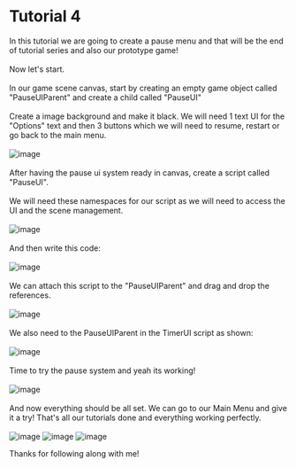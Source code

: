 # Tutorial 4
In this tutorial we are going to create a pause menu and that will be the end of tutorial series and also our prototype game! 
<br/><br/>
Now let's start.
<br/><br/>
In our game scene canvas, start by creating an empty game object called "PauseUIParent" and create a child called "PauseUI"
<br/><br/>
Create a image background and make it black. We will need 1 text UI for the "Options" text and then 3 buttons which we will need to resume, restart or go back to the main menu.
<br/><br/>
![image](https://github.com/cayaahmet/Ahmet_Caya_Programming_CourseWork/assets/125205290/0e4442a6-2599-403a-bed9-05fa61961ce7)
<br/><br/>
After having the pause ui system ready in canvas, create a script called "PauseUI".
<br/><br/>
We will need these namespaces for our script as we will need to access the UI and the scene management.
<br/><br/>
![image](https://github.com/cayaahmet/Ahmet_Caya_Programming_CourseWork/assets/125205290/3efa12ff-22e5-4d26-bc41-6f7a14ab4a37)
<br/><br/>
And then write this code:
<br/><br/>
![image](https://github.com/cayaahmet/Ahmet_Caya_Programming_CourseWork/assets/125205290/d5862396-7fa0-44ed-93d5-ba226bb2a1bc)
<br/><br/>
We can attach this script to the "PauseUIParent" and drag and drop the references.
<br/><br/>
![image](https://github.com/cayaahmet/Ahmet_Caya_Programming_CourseWork/assets/125205290/4730f6c9-51bd-4b72-b43b-18c468e7a665)
<br/><br/>
We also need to the PauseUIParent in the TimerUI script as shown:
<br/><br/>
![image](https://github.com/cayaahmet/Ahmet_Caya_Programming_CourseWork/assets/125205290/204e2df9-b984-4cbf-aace-2eeef29c791e)
<br/><br/>
Time to try the pause system and yeah its working!
<br/><br/>
![image](https://github.com/cayaahmet/Ahmet_Caya_Programming_CourseWork/assets/125205290/93dcfc6e-4cf0-4c36-bd0d-d3476edc5949)
<br/><br/>
And now everything should be all set. We can go to our Main Menu and give it a try!
That's all our tutorials done and everything working perfectly.
<br/><br/>
![image](https://github.com/cayaahmet/Ahmet_Caya_Programming_CourseWork/assets/125205290/897a45b4-dd7c-4ce8-a3bb-c1093c4f6b0b)
![image](https://github.com/cayaahmet/Ahmet_Caya_Programming_CourseWork/assets/125205290/0e3ea9a4-ca68-44fb-bec4-6aa92bf515f9)
![image](https://github.com/cayaahmet/Ahmet_Caya_Programming_CourseWork/assets/125205290/00e4ef1d-ee16-4777-ac5b-d87f2f46c997)

Thanks for following along with me!
